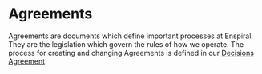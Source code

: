 # Agreements

Agreements are documents which define important processes at Enspiral. They are the legislation which govern the rules of how we operate. The process for creating and changing Agreements is defined in our [Decisions Agreement](decisions_agreement).